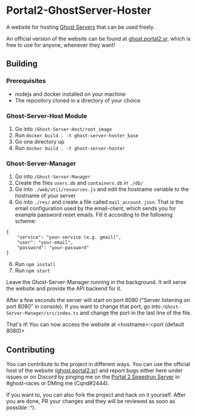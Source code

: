 # Portal2-GhostServer-Hoster

A website for hosting [Ghost Servers](https://github.com/p2sr/GhostServer) that can be used freely.

An official version of the website can be found at [ghost.portal2.sr](https://ghost.portal2.sr/), which is free to use for anyone, whenever they want!

## Building

### Prerequisites
- nodejs and docker installed on your machine
- The repository cloned in a directory of your choice

### Ghost-Server-Host Module

1. Go into `/Ghost-Server-Host/root_image`
2. Run `docker build . -t ghost-server-hoster_base`
3. Go one directory up
4. Run `docker build . -t ghost-server-hoster`

### Ghost-Server-Manager

1. Go into `/Ghost-Server-Manager`
2. Create the files `users.db` and `containers.db` in `./db/`
3. Go into `./web/util/resources.js` and edit the hostname variable to the hostname of your server
4. Go into `./res/` and create a file called `mail_account.json`. That is the email configuration used by the email-client, which sends you for example password reset emails. Fill it according to the following scheme:
```
{
    "service": "your-service (e.g. gmail)",
    "user": "your-email",
    "password": "your-password"
}
```
6. Run `npm install`
7. Run `npm start`

Leave the Ghost-Server-Manager running in the background. It will serve the website and provide the API backend for it.

After a few seconds the server will start on port 8080 ("Server listening on port 8080" in console).
If you want to change that port, go into `/Ghost-Server-Manager/src/index.ts` and change the port in the last line of the file.

That's it! You can now access the website at \<hostname\>:<port (default 8080)>

## Contributing

You can contribute to the project in different ways. You can use the official host of the website ([ghost.portal2.sr](https://ghost.portal2.sr/)) and report bugs either 
here under issues or on Discord by pinging me on the [Portal 2 Speedrun Server](https://discord.gg/2PwGP73t) in #ghost-races or DMing me (Cqnd#2444).

If you want to, you can also fork the project and hack on it yourself. After you are done, PR your changes and they will be reviewed as soon as possible :^).
